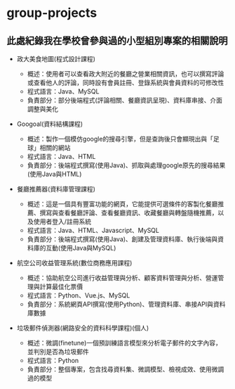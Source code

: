 # group-projects
## 此處紀錄我在學校曾參與過的小型組別專案的相關說明

* 政大美食地圖(程式設計課程)
  * 概述：使用者可以查看政大附近的餐廳之營業相關資訊，也可以撰寫評論或查看他人的評論，同時設有會員註冊、登錄系統與會員資料的可修改性
  * 程式語言：Java、MySQL
  * 負責部分：部分後端程式(評論相關、餐廳資訊呈現)、資料庫串接、介面調整與美化
 
* Googoal(資料結構課程)
  * 概述：製作一個模仿google的搜尋引擎，但是查詢後只會顯現出與「足球」相關的網站
  * 程式語言：Java、HTML
  * 負責部分：後端程式撰寫(使用Java)、抓取與處理google原先的搜尋結果(使用Java與HTML)

* 餐廳推薦器(資料庫管理課程)
  * 概述：這是一個具有豐富功能的網頁，它能提供可選條件的客製化餐廳推薦、撰寫與查看餐廳評論、查看餐廳資訊、收藏餐廳與轉盤隨機推薦，以及使用者登入/註冊系統
  * 程式語言：Java、HTML、Javascript、MySQL
  * 負責部分：後端程式撰寫(使用Java)、創建及管理資料庫、執行後端與資料庫的互動(使用Java與MySQL)
 
* 航空公司收益管理系統(數位商務應用課程)
  * 概述：協助航空公司進行收益管理與分析、顧客資料管理與分析、營運管理與計算最佳化票價
  * 程式語言：Python、Vue.js、MySQL
  * 負責部分：系統網頁API撰寫(使用Python)、管理資料庫、串接API與資料庫數據
 
* 垃圾郵件偵測器(網路安全的資料科學課程)(個人)
  * 概述：微調(finetune)一個預訓練語言模型來分析電子郵件的文字內容，並判別是否為垃圾郵件
  * 程式語言：Python
  * 負責部分：整個專案，包含找尋資料集、微調模型、檢視成效、使用微調過的模型
